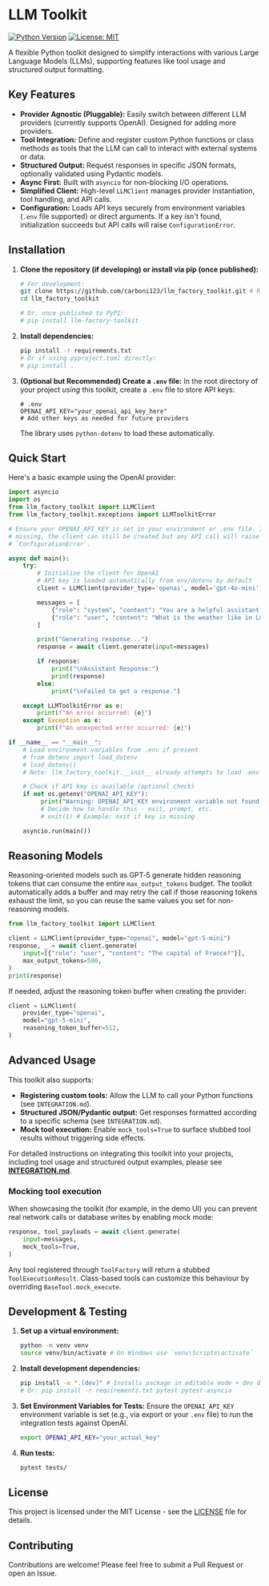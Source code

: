 # LLM Toolkit

[![Python Version](https://img.shields.io/badge/python-3.9%2B-blue.svg)](https://www.python.org/downloads/)
[![License: MIT](https://img.shields.io/badge/License-MIT-yellow.svg)](https://opensource.org/licenses/MIT)
<!-- [![PyPI version](https://badge.fury.io/py/llm-factory-toolkit.svg)](https://badge.fury.io/py/llm-factory-toolkit) -->
<!-- Add PyPI badge once published -->

A flexible Python toolkit designed to simplify interactions with various Large Language Models (LLMs), supporting features like tool usage and structured output formatting.

## Key Features

*   **Provider Agnostic (Pluggable):** Easily switch between different LLM providers (currently supports OpenAI). Designed for adding more providers.
*   **Tool Integration:** Define and register custom Python functions or class methods as tools that the LLM can call to interact with external systems or data.
*   **Structured Output:** Request responses in specific JSON formats, optionally validated using Pydantic models.
*   **Async First:** Built with `asyncio` for non-blocking I/O operations.
*   **Simplified Client:** High-level `LLMClient` manages provider instantiation, tool handling, and API calls.
*   **Configuration:** Loads API keys securely from environment variables (`.env` file supported) or direct arguments. If a key isn't found, initialization succeeds but API calls will raise `ConfigurationError`.

## Installation

1.  **Clone the repository (if developing) or install via pip (once published):**
    ```bash
    # For development:
    git clone https://github.com/carboni123/llm_factory_toolkit.git # Replace with your actual repo URL
    cd llm_factory_toolkit

    # Or, once published to PyPI:
    # pip install llm-factory-toolkit
    ```

2.  **Install dependencies:**
    ```bash
    pip install -r requirements.txt
    # Or if using pyproject.toml directly:
    # pip install .
    ```

3.  **(Optional but Recommended) Create a `.env` file:**
    In the root directory of your project *using* this toolkit, create a `.env` file to store API keys:
    ```dotenv
    # .env
    OPENAI_API_KEY="your_openai_api_key_here"
    # Add other keys as needed for future providers
    ```
    The library uses `python-dotenv` to load these automatically.

## Quick Start

Here's a basic example using the OpenAI provider:

```python
import asyncio
import os
from llm_factory_toolkit import LLMClient
from llm_factory_toolkit.exceptions import LLMToolkitError

# Ensure your OPENAI_API_KEY is set in your environment or .env file. If it is
# missing, the client can still be created but any API call will raise
# `ConfigurationError`.

async def main():
    try:
        # Initialize the client for OpenAI
        # API key is loaded automatically from env/dotenv by default
        client = LLMClient(provider_type='openai', model='gpt-4o-mini')

        messages = [
            {"role": "system", "content": "You are a helpful assistant."},
            {"role": "user", "content": "What is the weather like in London today?"},
        ]

        print("Generating response...")
        response = await client.generate(input=messages)

        if response:
            print("\nAssistant Response:")
            print(response)
        else:
            print("\nFailed to get a response.")

    except LLMToolkitError as e:
        print(f"An error occurred: {e}")
    except Exception as e:
        print(f"An unexpected error occurred: {e}")

if __name__ == "__main__":
    # Load environment variables from .env if present
    # from dotenv import load_dotenv
    # load_dotenv()
    # Note: llm_factory_toolkit.__init__ already attempts to load .env from CWD

    # Check if API key is available (optional check)
    if not os.getenv("OPENAI_API_KEY"):
         print("Warning: OPENAI_API_KEY environment variable not found.")
         # Decide how to handle this - exit, prompt, etc.
         # exit(1) # Example: exit if key is missing

    asyncio.run(main())
```

## Reasoning Models

Reasoning-oriented models such as GPT‑5 generate hidden reasoning tokens that
can consume the entire `max_output_tokens` budget. The toolkit automatically
adds a buffer and may retry the call if those reasoning tokens exhaust the
limit, so you can reuse the same values you set for non-reasoning models.

```python
from llm_factory_toolkit import LLMClient

client = LLMClient(provider_type="openai", model="gpt-5-mini")
response, _ = await client.generate(
    input=[{"role": "user", "content": "The capital of France?"}],
    max_output_tokens=500,
)
print(response)
```

If needed, adjust the reasoning token buffer when creating the provider:

```python
client = LLMClient(
    provider_type="openai",
    model="gpt-5-mini",
    reasoning_token_buffer=512,
)
```

## Advanced Usage

This toolkit also supports:

*   **Registering custom tools:** Allow the LLM to call your Python functions (see `INTEGRATION.md`).
*   **Structured JSON/Pydantic output:** Get responses formatted according to a specific schema (see `INTEGRATION.md`).
*   **Mock tool execution:** Enable `mock_tools=True` to surface stubbed tool results without triggering side effects.

For detailed instructions on integrating this toolkit into your projects, including tool usage and structured output examples, please see **[INTEGRATION.md](INTEGRATION.md)**.

### Mocking tool execution

When showcasing the toolkit (for example, in the demo UI) you can prevent real
network calls or database writes by enabling mock mode:

```python
response, tool_payloads = await client.generate(
    input=messages,
    mock_tools=True,
)
```

Any tool registered through `ToolFactory` will return a stubbed
`ToolExecutionResult`. Class-based tools can customize this behaviour by
overriding `BaseTool.mock_execute`.

## Development & Testing

1.  **Set up a virtual environment:**
    ```bash
    python -m venv venv
    source venv/bin/activate # On Windows use `venv\Scripts\activate`
    ```
2.  **Install development dependencies:**
    ```bash
    pip install -e ".[dev]" # Installs package in editable mode + dev deps (pytest)
    # Or: pip install -r requirements.txt pytest pytest-asyncio
    ```
3.  **Set Environment Variables for Tests:**
    Ensure the `OPENAI_API_KEY` environment variable is set (e.g., via export or your `.env` file) to run the integration tests against OpenAI.
    ```bash
    export OPENAI_API_KEY="your_actual_key"
    ```
4.  **Run tests:**
    ```bash
    pytest tests/
    ```

## License

This project is licensed under the MIT License - see the [LICENSE](LICENSE) file for details.

## Contributing

Contributions are welcome! Please feel free to submit a Pull Request or open an Issue.
